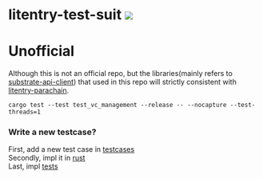 # litentry-test-suit ![](https://tokei.rs/b1/github/zTgx/litentry-test-suit)

# Unofficial
Although this is not an official repo, but the libraries(mainly refers to [substrate-api-client](https://github.com/scs/substrate-api-client)) that used in this repo will strictly consistent with [litentry-parachain](https://github.com/litentry/litentry-parachain).

```shell
cargo test --test test_vc_management --release -- --nocapture --test-threads=1
```

### Write a new testcase?
First, add a new test case in [testcases](./docs/Testcases.md)  
Secondly, impl it in [rust](./src/)   
Last, impl [tests](./tests/)  
